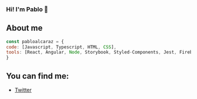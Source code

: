 ### Hi! I'm Pablo 👋

## About me
```js
const pabloalcaraz = {
code: [Javascript, Typescript, HTML, CSS],
tools: [React, Angular, Node, Storybook, Styled-Components, Jest, Firebase, Azure]
}
```

## You can find me:
- [Twitter](https://twitter.com/pabloat)

<!--
**pabloalcaraz/pabloalcaraz** is a ✨ _special_ ✨ repository because its `README.md` (this file) appears on your GitHub profile.

Here are some ideas to get you started:

- 🔭 I’m currently working on ...
- 🌱 I’m currently learning ...
- 👯 I’m looking to collaborate on ...
- 🤔 I’m looking for help with ...
- 💬 Ask me about ...
- 📫 How to reach me: ...
- 😄 Pronouns: ...
- ⚡ Fun fact: ...
-->
